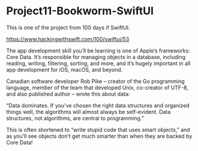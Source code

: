 # Project11-Bookworm-SwiftUI

This is one of the project from 100 days if SwiftUI. 

https://www.hackingwithswift.com/100/swiftui/53

The app development skill you’ll be learning is one of Apple’s frameworks: Core Data. It’s responsible for managing objects in a database, including reading, writing, filtering, sorting, and more, and it’s hugely important in all app development for iOS, macOS, and beyond.

Canadian software developer Rob Pike – creator of the Go programming language, member of the team that developed Unix, co-creator of UTF-8, and also published author – wrote this about data:

“Data dominates. If you've chosen the right data structures and organized things well, the algorithms will almost always be self-evident. Data structures, not algorithms, are central to programming.”

This is often shortened to “write stupid code that uses smart objects,” and as you’ll see objects don’t get much smarter than when they are backed by Core Data!
